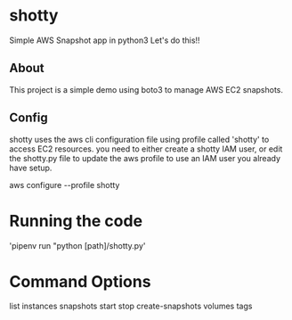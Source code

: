 # shotty
Simple AWS Snapshot app in python3
Let's do this!!

## About

This project is a simple demo using boto3 to manage AWS EC2 snapshots.

## Config

shotty uses the aws cli configuration file using profile called 'shotty' to access EC2 resources.
you need to either create a shotty IAM user, or edit the shotty.py file to update the aws profile
to use an IAM user you already have setup.

aws configure --profile shotty


# Running the code

'pipenv run "python [path]/shotty.py'

# Command Options

list
instances
snapshots
start
stop
create-snapshots
volumes
tags
